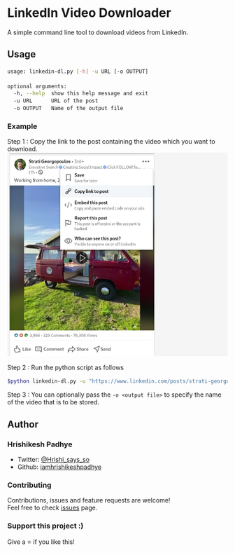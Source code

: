# LinkedIn Video Downloader

A simple command line tool to download videos from LinkedIn.

## Usage

```bash
usage: linkedin-dl.py [-h] -u URL [-o OUTPUT]

optional arguments:
  -h, --help  show this help message and exit
  -u URL      URL of the post
  -o OUTPUT   Name of the output file

```

### Example

Step 1 : Copy the link to the post containing the video which you want to download.
![Link-to-post](/Images/Link-to-post.jpg)

Step 2 : Run the python script as follows  

```bash
$python linkedin-dl.py -u "https://www.linkedin.com/posts/strati-georgopoulos_working-from-home-2020-style-ugcPost-6715254871030841344-pJsN"

```

Step 3 : You can optionally pass the `-o <output file>` to specify the name of the video that is to be stored.  

## Author

### Hrishikesh Padhye

* Twitter: [@Hrishi_says_so](https://twitter.com/Hrishi_says_so)
* Github: [iamhrishikeshpadhye](https://github.com/iamhrishikeshpadhye)

### Contributing

Contributions, issues and feature requests are welcome!  
Feel free to check [issues](https://github.com/iamhrishikeshpadhye/LinkedIn-Video-downloader/issues) page.

### Support this project :)

Give a ⭐️ if you like this!  
